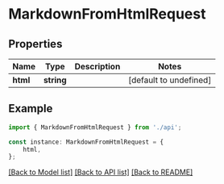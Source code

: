 # MarkdownFromHtmlRequest


## Properties

Name | Type | Description | Notes
------------ | ------------- | ------------- | -------------
**html** | **string** |  | [default to undefined]

## Example

```typescript
import { MarkdownFromHtmlRequest } from './api';

const instance: MarkdownFromHtmlRequest = {
    html,
};
```

[[Back to Model list]](../README.md#documentation-for-models) [[Back to API list]](../README.md#documentation-for-api-endpoints) [[Back to README]](../README.md)
